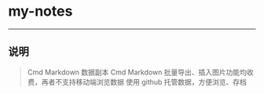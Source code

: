 # my-notes
---

## 说明

> Cmd Markdown 数据副本
> Cmd Markdown 批量导出、插入图片功能均收费，再者不支持移动端浏览数据
> 使用 github 托管数据，方便浏览、存档